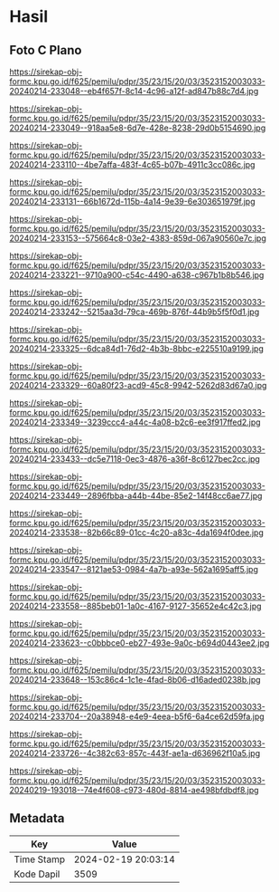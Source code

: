 # Hasil

## Foto C Plano

https://sirekap-obj-formc.kpu.go.id/f625/pemilu/pdpr/35/23/15/20/03/3523152003033-20240214-233048--eb4f657f-8c14-4c96-a12f-ad847b88c7d4.jpg

https://sirekap-obj-formc.kpu.go.id/f625/pemilu/pdpr/35/23/15/20/03/3523152003033-20240214-233049--918aa5e8-6d7e-428e-8238-29d0b5154690.jpg

https://sirekap-obj-formc.kpu.go.id/f625/pemilu/pdpr/35/23/15/20/03/3523152003033-20240214-233110--4be7affa-483f-4c65-b07b-4911c3cc086c.jpg

https://sirekap-obj-formc.kpu.go.id/f625/pemilu/pdpr/35/23/15/20/03/3523152003033-20240214-233131--66b1672d-115b-4a14-9e39-6e303651979f.jpg

https://sirekap-obj-formc.kpu.go.id/f625/pemilu/pdpr/35/23/15/20/03/3523152003033-20240214-233153--575664c8-03e2-4383-859d-067a90560e7c.jpg

https://sirekap-obj-formc.kpu.go.id/f625/pemilu/pdpr/35/23/15/20/03/3523152003033-20240214-233221--9710a900-c54c-4490-a638-c967b1b8b546.jpg

https://sirekap-obj-formc.kpu.go.id/f625/pemilu/pdpr/35/23/15/20/03/3523152003033-20240214-233242--5215aa3d-79ca-469b-876f-44b9b5f5f0d1.jpg

https://sirekap-obj-formc.kpu.go.id/f625/pemilu/pdpr/35/23/15/20/03/3523152003033-20240214-233325--6dca84d1-76d2-4b3b-8bbc-e225510a9199.jpg

https://sirekap-obj-formc.kpu.go.id/f625/pemilu/pdpr/35/23/15/20/03/3523152003033-20240214-233329--60a80f23-acd9-45c8-9942-5262d83d67a0.jpg

https://sirekap-obj-formc.kpu.go.id/f625/pemilu/pdpr/35/23/15/20/03/3523152003033-20240214-233349--3239ccc4-a44c-4a08-b2c6-ee3f917ffed2.jpg

https://sirekap-obj-formc.kpu.go.id/f625/pemilu/pdpr/35/23/15/20/03/3523152003033-20240214-233433--dc5e7118-0ec3-4876-a36f-8c6127bec2cc.jpg

https://sirekap-obj-formc.kpu.go.id/f625/pemilu/pdpr/35/23/15/20/03/3523152003033-20240214-233449--2896fbba-a44b-44be-85e2-14f48cc6ae77.jpg

https://sirekap-obj-formc.kpu.go.id/f625/pemilu/pdpr/35/23/15/20/03/3523152003033-20240214-233538--82b66c89-01cc-4c20-a83c-4da1694f0dee.jpg

https://sirekap-obj-formc.kpu.go.id/f625/pemilu/pdpr/35/23/15/20/03/3523152003033-20240214-233547--8121ae53-0984-4a7b-a93e-562a1695aff5.jpg

https://sirekap-obj-formc.kpu.go.id/f625/pemilu/pdpr/35/23/15/20/03/3523152003033-20240214-233558--885beb01-1a0c-4167-9127-35652e4c42c3.jpg

https://sirekap-obj-formc.kpu.go.id/f625/pemilu/pdpr/35/23/15/20/03/3523152003033-20240214-233623--c0bbbce0-eb27-493e-9a0c-b694d0443ee2.jpg

https://sirekap-obj-formc.kpu.go.id/f625/pemilu/pdpr/35/23/15/20/03/3523152003033-20240214-233648--153c86c4-1c1e-4fad-8b06-d16aded0238b.jpg

https://sirekap-obj-formc.kpu.go.id/f625/pemilu/pdpr/35/23/15/20/03/3523152003033-20240214-233704--20a38948-e4e9-4eea-b5f6-6a4ce62d59fa.jpg

https://sirekap-obj-formc.kpu.go.id/f625/pemilu/pdpr/35/23/15/20/03/3523152003033-20240214-233726--4c382c63-857c-443f-ae1a-d636962f10a5.jpg

https://sirekap-obj-formc.kpu.go.id/f625/pemilu/pdpr/35/23/15/20/03/3523152003033-20240219-193018--74e4f608-c973-480d-8814-ae498bfdbdf8.jpg


## Metadata

| Key        | Value               |
| ---------- | ------------------- |
| Time Stamp | 2024-02-19 20:03:14 |
| Kode Dapil | 3509                |



